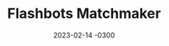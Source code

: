 ---
layout: default
title: Flashbots Matchmaker
date: 2023-02-14 -0300
tags: Illustration Print
image: /img/work/flashbots-coaster.jpg
---